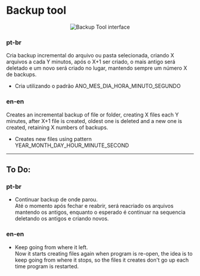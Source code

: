 # Backup tool


<span style="display:block;text-align:center">![Backup Tool interface](/backuptool%20interface.PNG)</span>

### pt-br
Cria backup incremental do arquivo ou pasta selecionada, criando X arquivos a cada Y minutos, após o X+1 ser criado, o mais antigo será deletado e um novo será criado no lugar, mantendo sempre um número X de backups.  

* Cria utilizando o padrão ANO_MES_DIA_HORA_MINUTO_SEGUNDO

### en-en
Creates an incremental backup of file or folder, creating X files each Y minutes, after X+1 file is created, oldest one is deleted and a new one is created, retaining X numbers of backups.  

* Creates new files using pattern YEAR_MONTH_DAY_HOUR_MINUTE_SECOND

___

## To Do:

### pt-br
* Continuar backup de onde parou.  
 Até o momento após fechar e reabrir, será reacriado os arquivos mantendo os antigos, enquanto o esperado é continuar na sequencia deletando os antigos e criando novos.

### en-en
 * Keep going from where it left.  
 Now it starts creating files again when program is re-open, the idea is to keep going from where it stops, so the files it  creates don't go up each time program is restarted.